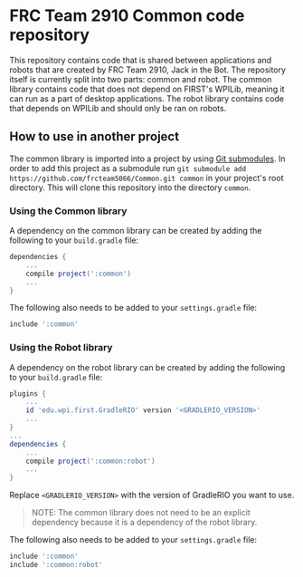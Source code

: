 # FRC Team 2910 Common code repository

This repository contains code that is shared between applications and robots
that are created by FRC Team 2910, Jack in the Bot. The repository itself is
currently split into two parts: common and robot. The common library contains
code that does not depend on FIRST's WPILib, meaning it can run as a part of
desktop applications. The robot library contains code that depends on WPILib
and should only be ran on robots.

## How to use in another project

The common library is imported into a project by using
[Git submodules](https://git-scm.com/book/en/v2/Git-Tools-Submodules). In
order to add this project as a submodule run `git submodule add
https://github.com/frcteam5066/Common.git common` in your project's root
directory. This will clone this repository into the directory `common`.

### Using the Common library

A dependency on the common library can be created by adding the following to
your `build.gradle` file:
```gradle
dependencies {
    ...
    compile project(':common')
    ...
}
```
The following also needs to be added to your `settings.gradle` file:
```gradle
include ':common'
```

### Using the Robot library

A dependency on the robot library can be created by adding the following to
your `build.gradle` file:
```gradle
plugins {
    ...
    id 'edu.wpi.first.GradleRIO' version '<GRADLERIO_VERSION>'
    ...
}
...
dependencies {
    ...
    compile project(':common:robot')
    ...
}
```
Replace `<GRADLERIO_VERSION>` with the version of GradleRIO you want to use.

> NOTE: The common library does not need to be an explicit dependency because
> it is a dependency of the robot library.

The following also needs to be added to your `settings.gradle` file:
```gradle
include ':common'
include ':common:robot'
```
